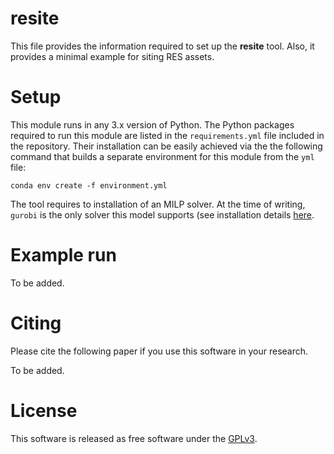 # resite

This file provides the information required to set up the __resite__ tool. Also, it provides a minimal example for siting
RES assets.  

# Setup

This module runs in any 3.x version of Python. The Python packages required to run this module are listed 
in the `requirements.yml` file included in the repository. Their installation can be easily achieved via the the following
command that builds a separate environment for this module from the `yml` file:
   
    conda env create -f environment.yml

The tool requires to installation of an MILP solver. At the time of writing, `gurobi` is the only solver this 
model supports (see installation details [here](https://www.gurobi.com/documentation/8.1/remoteservices/installation.html).
   
# Example run

To be added.

# Citing
Please cite the following paper if you use this software in your research.

To be added.

# License
This software is released as free software under the [GPLv3](http://www.gnu.org/licenses/gpl-3.0.en.html).


